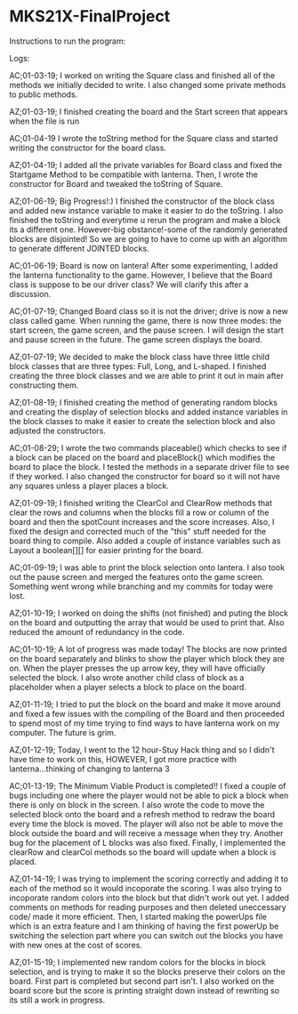 # MKS21X-FinalProject

Instructions to run the program:

Logs:

AC;01-03-19;
I worked on writing the Square class and finished all of the methods we initially decided to write. I also changed some private methods to public methods.

AZ;01-03-19;
I finished creating the board and the Start screen that appears when the file is run

AC;01-04-19
I wrote the toString method for the Square class and started writing the constructor for the board class.

AZ;01-04-19;
I added all the private variables for Board class and fixed the Startgame Method to be compatible with lanterna. Then, I wrote the constructor for Board and tweaked the toString of Square.

AZ;01-06-19;
Big Progress!:) I finished the constructor of the block class and added new instance variable to make it easier to do the toString. I also finished the toString and everytime u rerun the program and make a block its a different one. However-big obstance!-some of the randomly generated blocks are disjointed! So we are going to have to come up with an algorithm to generate different JOINTED blocks.

AC;01-06-19;
Board is now on lantera! After some experimenting, I added the lanterna functionality to the game. However, I believe that the Board class is suppose to be our driver class? We will clarify this after a discussion.

AC;01-07-19;
Changed Board class so it is not the driver; drive is now a new class called game. When running the game, there is now three modes: the start screen, the game screen, and the pause screen. I will design the start and pause screen in the future. The game screen displays the board.

AZ;01-07-19;
We decided to make the block class have three little child block classes that are three types: Full, Long, and L-shaped. I finished creating the three block classes and we are able to print it out in main after constructing them.

AZ;01-08-19;
I finished creating the method of generating random blocks and creating the display of selection blocks and added instance variables in the block classes to make it easier to create the selection block and also adjusted the constructors.

AC;01-08-29;
I wrote the two commands placeable() which checks to see if a block can be placed on the board and placeBlock() which modifies the board to place the block. I tested the methods in a separate driver file to see if they worked. I also changed the constructor for board so it will not have any squares unless a player places a block.

AZ;01-09-19;
I finished writing the ClearCol and ClearRow methods that clear the rows and columns when the blocks fill a row or column of the board and then the spotCount increases and the score increases. Also, I fixed the design and corrected much of the "this" stuff needed for the board thing to compile. Also added a couple of instance variables such as Layout a boolean[][] for easier printing for the board.

AC;01-09-19;
I was able to print the block selection onto lantera. I also took out the pause screen and merged the features onto the game screen. Something went wrong while branching and my commits for today were lost.

AZ;01-10-19;
I worked on doing the shifts (not finished) and puting the block on the board and outputting the array that would be used to print that. Also reduced the amount of redundancy in the code.

AC;01-10-19;
A lot of progress was made today! The blocks are now printed on the board separately and blinks to show the player which block they are on. When the player presses the up arrow key, they will have officially selected the block. I also wrote another child class of block as a placeholder when a player selects a block to place on the board.

AZ;01-11-19;
I tried to put the block on the board and make it move around and fixed a few issues with the compiling of the Board and then proceeded to spend most of my time trying to find ways to have lanterna work on my computer. The future is grim.

AZ;01-12-19;
Today, I went to the 12 hour-Stuy Hack thing and so I didn't have time to work on this, HOWEVER, I got more practice with lanterna...thinking of changing to lanterna 3

AC;01-13-19;
The Minimum Viable Product is completed!! I fixed a couple of bugs including one where the player would not be able to pick a block when there is only on block in the screen. I also wrote the code to move the selected block onto the board and a refresh method to redraw the board every time the block is moved. The player will also not be able to move the block outside the board and will receive a message when they try. Another bug for the placement of L blocks was also fixed. Finally, I implemented the clearRow and clearCol methods so the board will update when a block is placed. 

AZ;01-14-19;
I was trying to implement the scoring correctly and adding it to each of the method so it would incoporate the scoring. I was also trying to incoporate random colors into the block but that didn't work out yet. I added comments on methods for reading purposes and then deleted uneccessary code/ made it more efficient. Then, I started making the powerUps file which is an extra feature and I am thinking of having the first powerUp be switching the selection part where you can switch out the blocks you have with new ones at the cost of scores.

AZ;01-15-19; 
I implemented new random colors for the blocks in block selection, and is trying to make it so the blocks preserve their colors on the board. First part is completed but second part isn't. I also worked on the board score but the score is printing straight down instead of rewriting so its still a work in progress.
